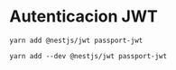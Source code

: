 # Autenticacion JWT

```shell
yarn add @nestjs/jwt passport-jwt
```

```shell
yarn add --dev @nestjs/jwt passport-jwt
```
